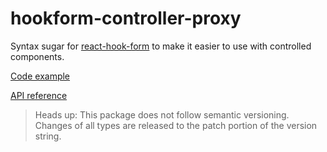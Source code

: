 # hookform-controller-proxy

Syntax sugar for [react-hook-form](https://react-hook-form.com/) to make it easier to use with controlled components.

[Code example](https://stackblitz.com/edit/hookform-controller-proxy?file=src%2FApp.tsx)

[API reference](https://tsdocs.dev/search/docs/hookform-controller-proxy)

> Heads up: This package does not follow semantic versioning. Changes of all types are released to the patch portion of the version string.
